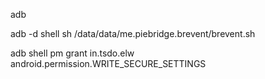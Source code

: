 adb 

adb -d shell sh /data/data/me.piebridge.brevent/brevent.sh


adb shell pm grant in.tsdo.elw android.permission.WRITE_SECURE_SETTINGS